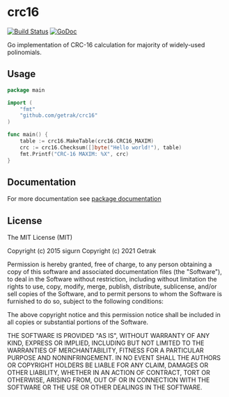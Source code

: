 
# crc16
[![Build Status](https://github.com/getrak/crc16/actions/workflows/test.yml/badge.svg)](https://travis-ci.org/getrak/crc16)
[![GoDoc](https://godoc.org/github.com/getrak/crc16?status.svg)](https://godoc.org/github.com/getrak/crc16)

Go implementation of CRC-16 calculation for majority of widely-used polinomials.

## Usage
```go
package main

import (
	"fmt"
	"github.com/getrak/crc16"
)

func main() {
	table := crc16.MakeTable(crc16.CRC16_MAXIM)
	crc := crc16.Checksum([]byte("Hello world!"), table)
	fmt.Printf("CRC-16 MAXIM: %X", crc)
}
```
## Documentation
For more documentation see [package documentation](https://godoc.org/github.com/getrak/crc16)
## License

The MIT License (MIT)

Copyright (c) 2015 sigurn
Copyright (c) 2021 Getrak

Permission is hereby granted, free of charge, to any person obtaining a copy of this software and associated documentation files (the "Software"), to deal in the Software without restriction, including without limitation the rights to use, copy, modify, merge, publish, distribute, sublicense, and/or sell copies of the Software, and to permit persons to whom the Software is furnished to do so, subject to the following conditions:

The above copyright notice and this permission notice shall be included in all copies or substantial portions of the Software.

THE SOFTWARE IS PROVIDED "AS IS", WITHOUT WARRANTY OF ANY KIND, EXPRESS OR IMPLIED, INCLUDING BUT NOT LIMITED TO THE WARRANTIES OF MERCHANTABILITY, FITNESS FOR A PARTICULAR PURPOSE AND NONINFRINGEMENT. IN NO EVENT SHALL THE AUTHORS OR COPYRIGHT HOLDERS BE LIABLE FOR ANY CLAIM, DAMAGES OR OTHER LIABILITY, WHETHER IN AN ACTION OF CONTRACT, TORT OR OTHERWISE, ARISING FROM, OUT OF OR IN CONNECTION WITH THE SOFTWARE OR THE USE OR OTHER DEALINGS IN THE SOFTWARE.
